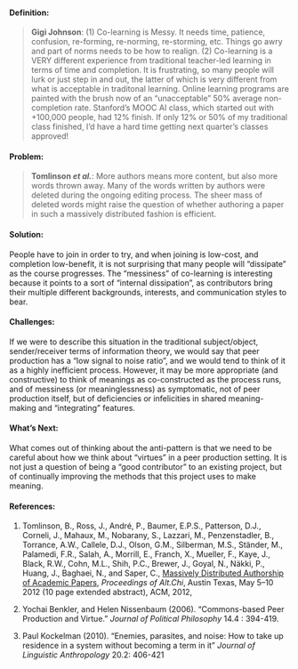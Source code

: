---
---
#### Definition:

> **Gigi Johnson**: (1) Co-learning is Messy. It needs time, patience,
> confusion, re-forming, re-norming, re-storming, etc. Things go awry
> and part of norms needs to be how to realign. (2) Co-learning is a
> VERY different experience from traditional teacher-led learning in
> terms of time and completion. It is frustrating, so many people will
> lurk or just step in and out, the latter of which is very different
> from what is acceptable in traditonal learning. Online learning
> programs are painted with the brush now of an “unacceptable” 50%
> average non-completion rate. Stanford’s MOOC AI class, which started
> out with +100,000 people, had 12% finish. If only 12% or 50% of my
> traditional class finished, I’d have a hard time getting next
> quarter’s classes approved!

#### Problem:

> **Tomlinson *et al.***: More authors means more content, but also more
> words thrown away. Many of the words written by authors were deleted
> during the ongoing editing process. The sheer mass of deleted words
> might raise the question of whether authoring a paper in such a
> massively distributed fashion is efficient.

#### Solution:

People have to join in order to try, and when joining is low-cost, and
completion low-benefit, it is not surprising that many people will
“dissipate” as the course progresses. The “messiness” of co-learning is
interesting because it points to a sort of “internal dissipation”, as
contributors bring their multiple different backgrounds, interests, and
communication styles to bear.

#### Challenges:

If we were to describe this situation in the traditional subject/object,
sender/receiver terms of information theory, we would say that peer
production has a “low signal to noise ratio”, and we would tend to think
of it as a highly inefficient process. However, it may be more
appropriate (and constructive) to think of meanings as co-constructed as
the process runs, and of messiness (or meaninglessness) as symptomatic,
not of peer production itself, but of deficiencies or infelicities in
shared meaning-making and “integrating” features.

#### What’s Next:

What comes out of thinking about the anti-pattern is that we need to be
careful about how we think about “virtues” in a peer production setting.
It is not just a question of being a “good contributor” to an existing
project, but of continually improving the methods that this project uses
to make meaning.

#### References:

1.  Tomlinson, B., Ross, J., André, P., Baumer, E.P.S., Patterson, D.J.,
    Corneli, J., Mahaux, M., Nobarany, S., Lazzari, M., Penzenstadler,
    B., Torrance, A.W., Callele, D.J., Olson, G.M., Silberman, M.S.,
    Ständer, M., Palamedi, F.R., Salah, A., Morrill, E., Franch, X.,
    Mueller, F., Kaye, J., Black, R.W., Cohn, M.L., Shih, P.C., Brewer,
    J., Goyal, N., Näkki, P., Huang, J., Baghaei, N., and Saper, C.,
    [Massively Distributed Authorship of Academic
    Papers](http://altchi.org/submissions/submission_wmt_0.pdf),
    *Proceedings of Alt.Chi*, Austin Texas, May 5–10 2012 (10 page
    extended abstract), ACM, 2012,

2.  Yochai Benkler, and Helen Nissenbaum (2006). “Commons-based Peer
    Production and Virtue.” *Journal of Political Philosophy* 14.4 :
    394-419.

3.  Paul Kockelman (2010). “Enemies, parasites, and noise: How to take
    up residence in a system without becoming a term in it” *Journal of
    Linguistic Anthropology* 20.2: 406-421


